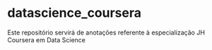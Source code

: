 # datascience_coursera
Este repositório servirá de anotações referente à especialização JH Coursera em Data Science

